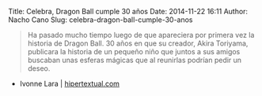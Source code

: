 Title: Celebra, Dragon Ball cumple 30 años
Date: 2014-11-22 16:11
Author: Nacho Cano
Slug: celebra-dragon-ball-cumple-30-anos

> Ha pasado mucho tiempo luego de que apareciera por primera vez la
> historia de Dragon Ball. 30 años en que su creador, Akira Toriyama,
> publicara la historia de un pequeño niño que juntos a sus amigos
> buscaban unas esferas mágicas que al reunirlas podrían pedir un deseo.

- Ivonne Lara | [hipertextual.com][]

  [hipertextual.com]: http://hipertextual.com/2014/11/dragon-ball-cumple-30-anos
    "Celebra, Dragon Ball cumple 30 años"
